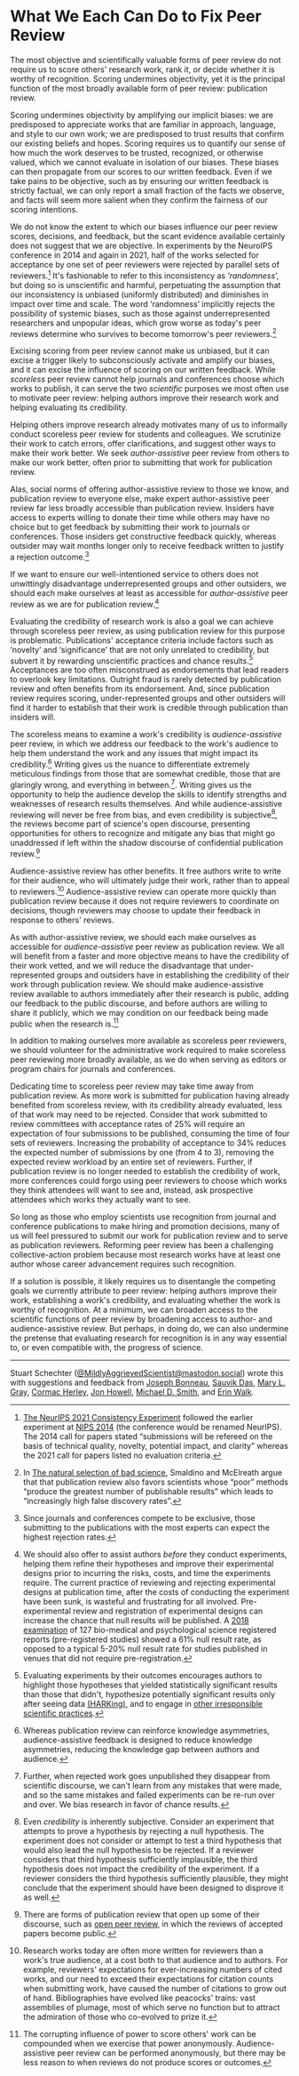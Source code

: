 # What We Each Can Do to Fix Peer Review
<!-- # Rejecting *Reject* in Scientific Peer Review -->

The most objective and scientifically valuable forms of peer review do not require us to score others' research work, rank it, or decide whether it is worthy of recognition. Scoring undermines objectivity, yet it is the principal function of the most broadly available form of peer review: publication review. <!-- We can make each make science more objective, equitable, and efficient by making ourselves at least as accessible to conduct *scoreless* peer review as we are for publication review. -->
 <!-- Reforming peer review may seem like a collective-action problem, but it need not be: any one of us can make science more objective, equitable, and efficient by making ourselves as available to conduct *scoreless* peer review as we are for publication review. -->

Scoring undermines objectivity by amplifying our implicit biases: we are predisposed to appreciate works that are familiar in approach, language, and style to our own work; we are predisposed to trust results that confirm our existing beliefs and hopes. Scoring requires us to quantify our sense of how much the work deserves to be trusted, recognized, or otherwise valued, which we cannot evaluate in isolation of our biases. These biases can then propagate from our scores to our written feedback. Even if we take pains to be objective, such as by ensuring our written feedback is strictly factual, we can only report a small fraction of the facts we observe, and facts will seem more salient when they confirm the fairness of our scoring intentions. 

We do not know the extent to which our biases influence our peer review scores, decisions, and feedback, but the scant evidence available certainly does not suggest that we are objective. In experiments by the NeuroIPS conference in 2014 and again in 2021, half of the works selected for acceptance by one set of peer reviewers were rejected by parallel sets of reviewers.[^consistency] It's fashionable to refer to this inconsistency as ‘*randomness*’, but doing so is unscientific and harmful, perpetuating the assumption that our inconsistency is unbiased (uniformly distributed) and diminishes in impact over time and scale. The word ‘randomness’ implicitly rejects the possibility of systemic biases, such as those against underrepresented researchers and unpopular ideas, which grow worse as today's peer reviews determine who survives to become tomorrow's peer reviewers.[^selection-of-scientists]

Excising scoring from peer review cannot make us unbiased, but it can excise a trigger likely to subconsciously activate and amplify our biases, and it can excise the influence of scoring on our written feedback. While *scoreless* peer review cannot help journals and conferences choose which works to publish, it can serve the two *scientific* purposes we most often use to motivate peer review: helping authors improve their research work and helping evaluating its credibility.

Helping others improve research already motivates many of us to informally conduct scoreless peer review for students and colleagues. We scrutinize their work to catch errors, offer clarifications, and suggest other ways to make their work better. We seek *author-assistive* peer review from others to make our work better, often prior to submitting that work for publication review. 

Alas, social norms of offering author-assistive review to those we know, and publication review to everyone else, make expert author-assistive peer review far less broadly accessible than publication review. Insiders have access to experts willing to donate their time while others may have no choice but to get feedback by submitting their work to journals or conferences. Those insiders get constructive feedback quickly, whereas outsider may wait months longer only to receive feedback written to justify a rejection outcome.[^mostly-rejections]

If we want to ensure our well-intentioned service to others does not unwittingly disadvantage underrepresented groups and other outsiders, we should each make ourselves at least as accessible for *author-assistive* peer review as we are for publication review.[^pre-experimental-review]

Evaluating the credibility of research work is also a goal we can achieve through scoreless peer review, as using publication review for this purpose is problematic. Publications' acceptance criteria include factors such as ‘novelty’ and ‘significance’ that are not only unrelated to credibility, but subvert it by rewarding unscientific practices and chance results.[^evaluating-experiments-by-their-outcomes] Acceptances are too often misconstrued as endorsements that lead readers to overlook key limitations. Outright fraud is rarely detected by publication review and often benefits from its endorsement. And, since publication review requires scoring, under-represented groups and other outsiders will find it harder to establish that their work is credible through publication than insiders will.

The scoreless means to examine a work's credibility is *audience-assistive* peer review, in which we address our feedback to the work's audience to help them understand the work and any issues that might impact its credibility.[^information-asymmetries] Writing gives us the nuance to differentiate extremely meticulous findings from those that are somewhat credible, those that are glaringly wrong, and everything in between.[^rejects-invisible-if-unpublished]. Writing gives us the opportunity to help the audience develop the skills to identify strengths and weaknesses of research results themselves. And while audience-assistive reviewing will never be free from bias, and even credibility is subjective[^subjective-credibility], the reviews become part of science's open discourse, presenting opportunities for others to recognize and mitigate any bias that might go unaddressed if left within the shadow discourse of confidential publication review.[^open-peer-review]

Audience-assistive review has other benefits. It free authors write to write for their audience, who will ultimately judge their work, rather than to appeal to reviewers.[^written-for-reviewers] Audience-assistive review can operate more quickly than publication review because it does not require reviewers to coordinate on decisions, though reviewers may choose to update their feedback in response to others' reviews.

As with author-assistive review, we should each make ourselves as accessible for *audience-assistive* peer review as publication review. We all will benefit from a faster and more objective means to have the credibility of their work vetted, and we will reduce the disadvantage that under-represented groups and outsiders have in establishing the credibility of their work through publication review. We should make audience-assistive review available to authors immediately after their research is public, adding our feedback to the public discourse, and before authors are willing to share it publicly, which we may condition on our feedback being made public when the research is.[^anonymity]

In addition to making ourselves more available as scoreless peer reviewers, we should  volunteer for the administrative work required to make scoreless peer reviewing more broadly available, as we do when serving as editors or program chairs for journals and conferences. 

Dedicating time to scoreless peer review may take time away from publication review. As more work is submitted for publication having already benefited from scoreless review, with its credibility already evaluated, less of that work may need to be rejected. Consider that work submitted to review committees with acceptance rates of 25% will require an expectation of four submissions to be published, consuming the time of four sets of reviewers. Increasing the probability of acceptance to 34% reduces the expected number of submissions by one (from 4 to 3), removing the expected review workload by an entire set of reviewers. Further, if publication review is no longer needed to establish the credibility of work, more conferences could forgo using peer reviewers to choose which works they think attendees will want to see and, instead, ask prospective attendees which works they actually want to see.

So long as those who employ scientists use recognition from journal and conference publications to make hiring and promotion decisions, many of us will feel pressured to submit our work for publication review and to serve as publication reviewers. Reforming peer review has been a challenging collective-action problem because most research works have at least one author whose career advancement requires such recognition.

If a solution is possible, it likely requires us to disentangle the competing goals we currently attribute to peer review: helping authors improve their work, establishing a work's credibility, and evaluating whether the work is worthy of recognition. At a minimum, we can broaden access to the scientific functions of peer review by broadening access to author- and audience-assistive review. But perhaps, in doing do, we can also undermine the pretense that evaluating research for recognition is in any way essential to, or even compatible with, the progress of science.
<!-- [^fashion-shows] -->


---

Stuart Schechter ([@MildlyAggrievedScientist@mastodon.social](https://mastodon.social/@MildlyAggrievedScientist)) wrote this with suggestions and feedback from  [Joseph Bonneau](https://jbonneau.com/), [Sauvik Das](https://www.hcii.cmu.edu/people/sauvik-das), [Mary L. Gray](https://marylgray.org/), [Cormac Herley](https://cormac.herley.org/), [Jon Howell](https://research.vmware.com/researchers/jon-howell), [Michael D. Smith](https://seas.harvard.edu/person/michael-smith), and [Erin Walk](https://erinwalk.org/).

[^evaluating-experiments-by-their-outcomes]: Evaluating experiments by their outcomes encourages authors to highlight those hypotheses that yielded statistically significant results than those that didn't, hypothesize potentially significant results only after seeing data [(HARKing)](./Recommended-Readings.md#harking-hypothesizing-after-the-results-are-known), and to engage in [other irresponsible scientific practices](./Recommended-Readings.md#rein-in-the-four-horsemen-of-irreproducibility).

[^consistency]: [The NeurIPS 2021 Consistency Experiment](https://blog.neurips.cc/2021/12/08/the-neurips-2021-consistency-experiment/) followed the earlier experiment at [NIPS 2014](https://nips.cc/Conferences/2014/CallForPapers) (the conference would be renamed NeurIPS). The 2014 call for papers stated “submissions will be refereed on the basis of technical quality, novelty, potential impact, and clarity” whereas the 2021 call for papers listed no evaluation criteria.

[^mostly-rejections]: Since journals and conferences compete to be exclusive, those submitting to the publications with the most experts can expect the highest rejection rates.

[^pre-experimental-review]: We should also offer to assist authors *before* they conduct experiments, helping them refine their hypotheses and improve their experimental designs prior to incurring the risks, costs, and time the experiments require. The current practice of reviewing and rejecting experimental designs at publication time, after the costs of conducting the experiment have been sunk, is wasteful and frustrating for all involved. Pre-experimental review and registration of experimental designs can increase the chance that null results will be published. A [2018 examination](https://psyarxiv.com/3czyt) of 127 bio-medical and psychological science registered reports (pre-registered studies) showed a 61% null result rate, as opposed to a typical 5-20% null result rate for studies published in venues that did not require pre-registration.

[^subjective-credibility]: Even *credibility* is inherently subjective. Consider an experiment that attempts to prove a hypothesis by rejecting a null hypothesis. The experiment does not consider or attempt to test a third hypothesis that would also lead the null hypothesis to be rejected. If a reviewer considers that third hypothesis sufficiently implausible, the third hypothesis does not impact the credibility of the experiment. If a reviewer considers the third hypothesis sufficiently plausible, they might conclude that the experiment should have been designed to disprove it as well.

[^open-peer-review]: There are forms of publication review that open up some of their discourse, such as [open peer review](https://en.wikipedia.org/wiki/Open_peer_review), in which the reviews of accepted papers become public.

<!-- [^social-contract]: The social contract of informative peer review requires authors to publish the reviews along with the work. If authors want to publish a revision before the reviews are updated in response to it, or if reviewers are unwilling or unable to respond to it, authors must also share the versions last reviewed by each reviewer, informing their audience of what may have changed since each reviewer last updated their review.  While the requirement to share reviews burdens authors who receive feedback they believe to be misleading or outright malicious, they can rebut that feedback themselves or ask other reviewers, or even outside experts, to do so. -->

[^rejects-invisible-if-unpublished]: Further, when rejected work goes unpublished they disappear from scientific discourse, we can't learn from any mistakes that were made, and so the same mistakes and failed experiments can be re-run over and over. We bias research in favor of chance results.

[^written-for-reviewers]: Research works today are often more written for reviewers than a work's true audience, at a cost both to that audience and to authors. For example, reviewers' expectations for ever-increasing numbers of cited works, and our need to exceed their expectations for citation counts when submitting work, have caused the number of citations to grow out of hand. Bibliographies have evolved like peacocks' trains: vast assemblies of plumage, most of which serve no function but to attract the admiration of those who co-evolved to prize it.


[^anonymity]: The corrupting influence of power to score others' work can be compounded when we exercise that power anonymously. Audience-assistive peer review can be performed anonymously, but there may be less reason to when reviews do not produce scores or outcomes.

[^selection-of-scientists]: In [The natural selection of bad science](https://royalsocietypublishing.org/doi/10.1098/rsos.160384), Smaldino and McElreath argue that  that publication review also favors scientists whose “poor” methods “produce the greatest number of publishable results” which leads to “increasingly high false discovery rates”. 

[^information-asymmetries]: Whereas publication review can reinforce knowledge asymmetries, audience-assistive feedback is designed to reduce knowledge asymmetries, reducing the knowledge gap between authors and audience.


<!-- [^fashion-shows]: Treating publication review as *scientific service* requires us to believe that what we are doing is fundamentally different from those who select which fashions to display on a runway.  -->
